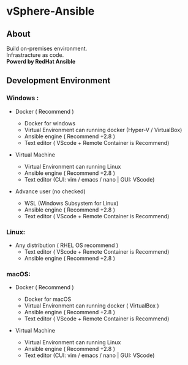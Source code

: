 # vSphere-Ansible

## About
Build on-premises environment.  
Infrastracture as code.  
**Powerd by RedHat Ansible**

## Development Environment
### Windows :  
- Docker ( Recommend )
  - Docker for windows 
  - Virtual Environment can running docker (Hyper-V / VirtualBox)
  - Ansible engine ( Recommend +2.8 )
  - Text editor ( VScode + Remote Container is Recommend)

- Virtual Machine
  - Virtual Environment can running Linux
  - Ansible engine ( Recommend +2.8 )
  - Text editor (CUI: vim / emacs / nano | GUI: VScode)

- Advance user (no checked)
  - WSL (Windows Subsystem for Linux)
  - Ansible engine ( Recommend +2.8 )
  - Text editor ( VScode + Remote Container is Recommend)

### Linux:
- Any distribution ( RHEL OS recommend )
  - Text editor ( VScode + Remote Container is Recommend)  
  - Ansible engine ( Recommend +2.8 )

### macOS:
- Docker ( Recommend )
  - Docker for macOS 
  - Virtual Environment can running docker ( VirtualBox )
  - Ansible engine ( Recommend +2.8 )
  - Text editor ( VScode + Remote Container is Recommend)

- Virtual Machine
  - Virtual Environment can running Linux
  - Ansible engine ( Recommend +2.8 )
  - Text editor (CUI: vim / emacs / nano | GUI: VScode)